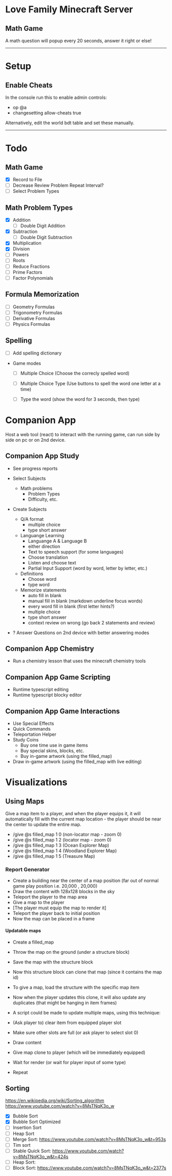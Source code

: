 # Love Family Minecraft Server



## Math Game

A math question will popup every 20 seconds, answer it right or else!


---

# Setup

## Enable Cheats

In the console run this to enable admin controls:

- op @a
- changesetting allow-cheats true

Alternatively, edit the world bdt table and set these manually.


----

# Todo

## Math Game

- [x] Record to File
- [ ] Decrease Review Problem Repeat Interval?
- [ ] Select Problem Types

## Math Problem Types

- [x] Addition
    - [ ] Double Digit Addition
- [x] Subtraction
    - [ ] Double Digit Subtraction
- [x] Multiplication
- [x] Division
- [ ] Powers
- [ ] Roots
- [ ] Reduce Fractions
- [ ] Prime Factors
- [ ] Factor Polynomials

## Formula Memorization

- [ ] Geometry Formulas
- [ ] Trigonometry Formulas
- [ ] Derivative Formulas
- [ ] Physics Formulas

## Spelling

- [ ] Add spelling dictionary
- Game modes
    - [ ] Multiple Choice (Choose the correcly spelled word)
    - [ ] Multiple Choice Type (Use buttons to spell the word one letter at a time)
    - [ ] Type the word (show the word for 3 seconds, then type)


# Companion App

Host a web tool (react) to interact with the running game, can run side by side on pc or on 2nd device.

## Companion App Study

- See progress reports
- Select Subjects
    - Math problems
        - Problem Types
        - Difficulty, etc.
- Create Subjects
    - Q/A format 
        - multiple choice
        - type short answer
    - Languange Learning
        - Languange A & Language B
        - either direction
        - Text to speech support (for some languages)
        - Choose translation
        - Listen and choose text
        - Partial Input Support (word by word, letter by letter, etc.)
    - Definitions
        - Choose word 
        - type word
    - Memorize statements 
        - auto fill in blank
        - manual fill in blank (markdown underline focus words)
        - every word fill in blank (first letter hints?)
        - multiple choice
        - type short answer
        - context review on wrong (go back 2 statements and review)

- ? Answer Questions on 2nd device with better answering modes

## Companion App Chemistry

- Run a chemistry lesson that uses the minecraft chemistry tools

## Companion App Game Scripting

- Runtime typescript editing
- Runtime typescript blocky editor

## Companion App Game Interactions

- Use Special Effects
- Quick Commands
- Teleportation Helper
- Study Coins
    - Buy one time use in game items
    - Buy special skins, blocks, etc.
    - Buy in-game artwork (using the filled_map)
- Draw in-game artwork (using the filled_map with live editing)

# Visualizations

## Using Maps

Give a map item to a player, and when the player equips it, it will automatically fill with the current map location - the player should be near the center to update the entire map.

- /give @s filled_map 1 0 (non-locator map - zoom 0)
- /give @s filled_map 1 2 (locator map - zoom 0)
- /give @s filled_map 1 3 (Ocean Explorer Map)
- /give @s filled_map 1 4 (Woodland Explorer Map)
- /give @s filled_map 1 5 (Treasure Map)

### Report Generator

- Create a building near the center of a map position (far out of normal game play position i.e. 20,000 , 20,000)
- Draw the content with 128x128 blocks in the sky 
- Teleport the player to the map area
- Give a map to the player
- [The player must equip the map to render it]
- Teleport the player back to initial position
- Now the map can be placed in a frame

#### Updatable maps

- Create a filled_map
- Throw the map on the ground (under a structure block)
- Save the map with the structure block
- Now this structure block can clone that map (since it contains the map id)
- To give a map, load the structure with the specific map item
- Now when the player updates this clone, it will also update any duplicates (that might be hanging in item frames)

- A script could be made to update multiple maps, using this technique:
- (Ask player to) clear item from equipped player slot
- Make sure other slots are full (or ask player to select slot 0)
- Draw content
- Give map clone to player (which will be immediately equipped)
- Wait for render (or wait for player input of some type)
- Repeat


## Sorting

https://en.wikipedia.org/wiki/Sorting_algorithm
https://www.youtube.com/watch?v=8MsTNqK3o_w

- [x] Bubble Sort
- [x] Bubble Sort Optimized
- [ ] Insertion Sort
- [ ] Heap Sort
- [ ] Merge Sort: https://www.youtube.com/watch?v=8MsTNqK3o_w&t=953s
- [ ] Tim sort
- [ ] Stable Quick Sort: https://www.youtube.com/watch?v=8MsTNqK3o_w&t=424s
- [ ] Heap Sort: 
- [ ] Block Sort: https://www.youtube.com/watch?v=8MsTNqK3o_w&t=2377s